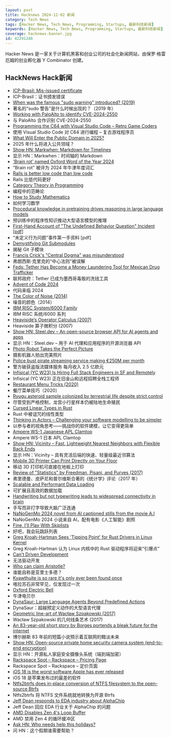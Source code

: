 ```yaml
---
layout: post
title: Hacknews 2024-12-02 新闻
category: Tech News
tags: [Hacker News, Tech News, Programming, Startups, 最新科技新闻]
keywords: [Hacker News, Tech News, Programming, Startups, 最新科技新闻]
coverage: hacknews-banner.jpg
id: 42291246
---
```


Hacker News 是一家关于计算机黑客和创业公司的社会化新闻网站，由保罗·格雷厄姆的创业孵化器 Y Combinator 创建。

## HackNews Hack新闻

- [ICP-Brasil: Mis-issued certificate](https://bugzilla.mozilla.org/show_bug.cgi?id=1934361)
- ICP-Brasil：证书颁发错误
- [When was the famous "sudo warning" introduced? (2019)](https://retrocomputing.stackexchange.com/questions/12521/when-was-the-famous-sudo-warning-introduced-under-what-background-by-whom)
- 著名的“sudo 警告”是什么时候出现的？（2019 年）
- [Working with PaloAlto to identify CVE-2024-2550](https://www.ac3.com.au/resources/discovery-of-CVE-2024-2550/)
- 与 PaloAlto 合作识别 CVE-2024-2550
- [Programming the C64 with Visual Studio Code – Retro Game Coders](https://retrogamecoders.com/c64-visual-studio-code/)
- 使用 Visual Studio Code 对 C64 进行编程 – 复古游戏程序员
- [What Will Enter the Public Domain in 2025?](https://publicdomainreview.org/features/entering-the-public-domain/2025/)
- 2025 年什么将进入公共领域？
- [Show HN: Markwhen: Markdown for Timelines](https://markwhen.com)
- 显示 HN：Markwhen：时间轴的 Markdown
- ['Brain rot' named Oxford Word of the Year 2024](https://corp.oup.com/news/brain-rot-named-oxford-word-of-the-year-2024/)
- “Brain rot” 被评为 2024 年牛津年度词汇
- [Rails is better low code than low code](https://radanskoric.com/articles/rails-is-better-low-code-than-low-code)
- Rails 比低代码更好
- [Category Theory in Programming](https://docs.racket-lang.org/ctp/index.html)
- 编程中的范畴论
- [How to Study Mathematics](https://www.math.uh.edu/~dblecher/pf2.html)
- 如何学习数学
- [Procedural knowledge in pretraining drives reasoning in large language models](https://arxiv.org/abs/2411.12580)
- 预训练中的程序性知识推动大型语言模型的推理
- [First-Hand Account of "The Undefined Behavior Question" Incident [pdf]](http://tomazos.com/ub_question_incident.pdf)
- “未定义行为问题”事件第一手资料 [pdf]
- [Demystifying Git Submodules](https://www.cyberdemon.org/2024/03/20/submodules.html)
- 揭秘 Git 子模块
- [Francis Crick's "Central Dogma" was misunderstood](https://www.asimov.press/p/crick)
- 弗朗西斯·克里克的“中心法则”被误解
- [Feds: Tether Has Become a Money Laundering Tool for Mexican Drug Trafficker](https://www.404media.co/tether-has-become-a-massive-money-laundering-tool-for-mexican-drug-traffickers-feds-say/)
- 联邦政府：Tether 已成为墨西哥毒贩的洗钱工具
- [Advent of Code 2024](https://adventofcode.com/2024/about)
- 代码来临 2024
- [The Color of Noise (2014)](https://caseymuratori.com/blog_0010)
- 噪音的颜色（2014）
- [IBM RISC System/6000 Family](https://computeradsfromthepast.substack.com/p/ibm-risc-system6000-family)
- IBM RISC 系统/6000 系列
- [Heaviside’s Operator Calculus (2007)](https://deadreckonings.com/2007/12/07/heavisides-operator-calculus/)
- Heaviside 算子微积分 (2007)
- [Show HN: Steel.dev – An open-source browser API for AI agents and apps](https://github.com/steel-dev/steel-browser)
- 显示 HN：Steel.dev – 用于 AI 代理和应用程序的开源浏览器 API
- [Photo Robot Takes the Perfect Picture](https://spectrum.ieee.org/photo-robot)
- 摄影机器人拍出完美照片
- [Police bust pirate streaming service making €250M per month](https://www.bleepingcomputer.com/news/technology/police-bust-pirate-streaming-service-making-250-million-per-month/)
- 警方破获盗版流媒体服务 每月收入 2.5 亿欧元
- [Infisical (YC W23) Is Hiring Full Stack Engineers in SF and Remotely](https://www.ycombinator.com/companies/infisical/jobs/2OGBQMt-full-stack-engineer-sf)
- Infisical (YC W23) 正在旧金山和远程招聘全栈工程师
- [Restaurant Menu Tricks (2020)](https://www.bbc.com/future/article/20171120-the-secret-tricks-hidden-inside-restaurant-menus)
- 餐厅菜单技巧（2020）
- [Ryugu asteroid sample colonized by terrestrial life despite strict control](https://phys.org/news/2024-11-ryugu-asteroid-sample-rapidly-colonized.html)
- 尽管受到严格控制，龙宫小行星样本仍被陆地生命殖民
- [Cursed Linear Types in Rust](https://geo-ant.github.io/blog/2024/rust-linear-types-use-once/)
- Rust 中被诅咒的线性类型
- [Thinking in Actors – Challenging your software modelling to be simpler](https://jeremycarterau.substack.com/p/thinking-in-actors-part-1)
- 以参与者的视角思考——挑战你的软件建模，让它变得更简单
- [Ampere WS-1 Japanese APL Clamtop](https://computeradsfromthepast.substack.com/p/ampere-ws-1)
- Ampere WS-1 日本 APL Clamtop
- [Show HN: Vicinity – Fast, Lightweight Nearest Neighbors with Flexible Back Ends](https://github.com/MinishLab/vicinity)
- 显示 HN：Vicinity – 具有灵活后端的快速、轻量级最近邻算法
- [Mobile 3D Printer Can Print Directly on Your Floor](https://spectrum.ieee.org/mobile-3d-printer)
- 移动 3D 打印机可直接在地板上打印
- [Review of "Statistics" by Freedman, Pisani, and Purves (2017)](http://cadlag.org/posts/a-review-of-freedman-pisani-purves-statistics.html)
- 弗里德曼、皮萨尼和普尔维斯合著的《统计学》评论（2017 年）
- [Scalable and Performant Data Loading](https://ai.meta.com/blog/spdl-faster-ai-model-training-with-thread-based-data-loading-reality-labs/?_fb_noscript=1)
- 可扩展且高效的数据加载
- [Handwriting but not typewriting leads to widespread connectivity in brain](https://www.openread.academy/en/paper/reading?corpusId=503252214)
- 手写而非打字导致大脑广泛连通
- [NaNoGenMo 2024 novel from AI captioned stills from the movie A.I](https://github.com/barnoid/AIAI2)
- NaNoGenMo 2024 小说来自 AI，配有电影《人工智能》剧照
- [Fine, I'll Play With Skiplists](https://buttondown.com/jaffray/archive/fine-ill-play-with-skiplists/)
- 好吧，我会玩跳跃列表
- [Greg Kroah-Hartman Sees 'Tipping Point' for Rust Drivers in Linux Kernel](https://www.phoronix.com/news/Linux-6.13-char-misc-More-Rust)
- Greg Kroah-Hartman 认为 Linux 内核中的 Rust 驱动程序将迎来“引爆点”
- [Can't Driven Development](https://rm4n0s.github.io/posts/6-cant-driven-development/)
- 无法驱动开发
- [Who can claim Aristotle?](https://aeon.co/essays/dont-cancel-aristotle-we-need-his-ideas-to-hone-ours)
- 谁能自称是亚里士多德？
- [Kyawthuite is so rare it's only ever been found once](https://www.sciencealert.com/the-worlds-rarest-mineral-is-so-rare-its-only-ever-been-found-once)
- 喀拉苏石非常罕见，仅发现过一次
- [Oxford Electric Bell](https://en.wikipedia.org/wiki/Oxford_Electric_Bell)
- 牛津电贝尔
- [DynaSaur: Large Language Agents Beyond Predefined Actions](https://arxiv.org/abs/2411.01747)
- DynaSaur：超越预定义动作的大型语言代理
- [Geometric line-art of Wacław Szpakowski (2017)](https://www.theparisreview.org/blog/2017/02/15/rhythmical-lines/)
- Wacław Szpakowski 的几何线条艺术 (2017)
- [An 83-year-old short story by Borges portends a bleak future for the internet](https://theconversation.com/an-83-year-old-short-story-by-borges-portends-a-bleak-future-for-the-internet-242998)
- 博尔赫斯 83 年前的短篇小说预示着互联网的黯淡未来
- [Show HN: Open-source private home security camera system (end-to-end encryption)](https://github.com/privastead/privastead)
- 显示 HN：开源私人家庭安全摄像头系统（端到端加密）
- [Rackspace Spot – Rackspace – Pricing Page](https://spot.rackspace.com/static-files/html/pricing.html)
- Rackspace Spot – Rackspace – 定价页面
- [iOS 18 is the worst software Apple has ever released](https://forums.macrumors.com/threads/ios-18-is-the-worst-software-apple-has-ever-released-i-wish-so-bad-i-had-stayed-on-17-7.2440548/)
- iOS 18 是苹果发布过的最差的软件
- [Ntfs2btrfs does in-place conversion of NTFS filesystem to the open-source Btrfs](https://github.com/maharmstone/ntfs2btrfs)
- Ntfs2btrfs 将 NTFS 文件系统就地转换为开源 Btrfs
- [Jeff Dean responds to EDA industry about AlphaChip](https://twitter.com/JeffDean/status/1858540085794451906)
- Jeff Dean 回应 EDA 行业关于 AlphaChip 的问题
- [AMD Disables Zen 4's Loop Buffer](https://chipsandcheese.com/p/amd-disables-zen-4s-loop-buffer)
- AMD 禁用 Zen 4 的循环缓冲区
- [Ask HN: Who needs help this holidays?]()
- 问 HN：这个假期谁需要帮助？

